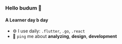 ### Hello budum 👋

#### A Learner day b day

- ⚙️ I use daily: `.flutter`, `.go`, `.react`
- 💬 `ping` me about **analyzing**, **design**, **development**
